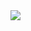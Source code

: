 <div align="left">
  <img src="https://github-readme-stats.vercel.app/api/top-langs/?username=ShenHaoWork&layout=compact" />
</div>
